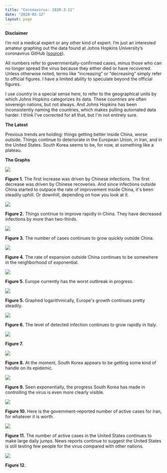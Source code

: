 ```yaml
---
title: "Coronavirus: 2020-3-11"
date: "2020-03-12"
layout: page
---
```


**Disclaimer**

I’m not a medical expert or any other kind of expert. I’m just an interested amateur graphing out the data found at Johns Hopkins University’s coronavirus GitHub ([source](https://github.com/CSSEGISandData/COVID-19/tree/master/csse_covid_19_data/csse_covid_19_daily_reports)).

All numbers refer to governmentally-confirmed cases, minus those who can no longer spread the virus because they either died or have recovered. Unless otherwise noted, terms like “increasing” or “decreasing” simply refer to official figures. I have a limited ability to speculate beyond the official figures.

I use _country_ in a special sense here, to refer to the geographical units by which Johns Hopkins categorizes its data. These _countries_ are often sovereign nations, but not always. And Johns Hopkins has been inconsistently naming the countries, which makes pulling automated data harder. I think I've corrected for all that, but I'm not entirely sure.

**The Latest**

Previous trends are holding: things getting better inside China, worse outside. Things continue to deteriorate in the European Union, in Iran, and in the United States. South Korea seems to be, for now, at something like a plateau.

**The Graphs**

![](../../i/4y.png)

**Figure 1.** The first increase was driven by Chinese infections. The first decrease was driven by Chinese recoveries. And since infections outside China started to outpace the rate of improvement inside China, it's been steadily uphill. Or downhill, depending on how you look at it.

![](../../i/4z.png)

**Figure 2.** Things continue to improve rapidly in China. They have decreased infections by more than two-thirds.

![](../../i/5a.png)

**Figure 3.** The number of cases continues to grow quickly outside China.

![](../../i/5b.png)

**Figure 4.** The rate of expansion outside China continues to be somewhere in the neighborhood of exponential.

![](../../i/5c.png)

**Figure 5.** Europe currently has the worst outbreak in progress.

![](../../i/5d.png)

**Figure 5.** Graphed logarithmically, Europe's growth continues pretty steadily.

![](../../i/5e.png)

**Figure 6.** The level of detected infection continues to grow rapidly in Italy.

![](../../i/5f.png)

**Figure 7.**

![](../../i/5g.png)

**Figure 8.** At the moment, South Korea appears to be getting some kind of handle on its epidemic.

![](../../i/5h.png)

**Figure 9.** Seen exponentially, the progress South Korea has made in controlling the virus is even more clearly visible.

![](../../i/5i.png)

**Figure 10.** Here is the government-reported number of active cases for Iran, for whatever it is worth.

![](../../i/5j.png)

**Figure 11.** The number of active cases in the United States continues to make large daily jumps. News reports continue to suggest the United States is still testing few people for the virus compared with other nations.

![](../../i/5k.png)

**Figure 12.**
